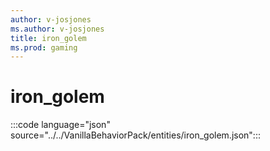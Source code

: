```yaml
---
author: v-josjones
ms.author: v-josjones
title: iron_golem
ms.prod: gaming
---
```


# iron_golem

:::code language="json" source="../../VanillaBehaviorPack/entities/iron_golem.json":::
